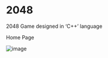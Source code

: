 # 2048
2048 Game designed in ‘C++’ language

Home Page

![image](https://user-images.githubusercontent.com/101966719/167847713-d3bcecac-79a5-4e26-8b45-e41f294cde58.png)
